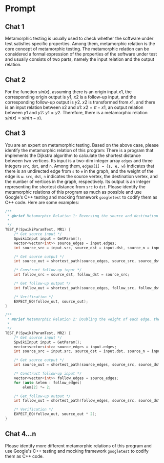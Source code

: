 # Prompt

## Chat 1

Metamorphic testing is usually used to check whether the software under test satisfies specific properties. Among them, metamorphic relation is the core concept of metamorphic testing. The metamorphic relation can be considered a formal expression of the properties of the software under test and usually consists of two parts, namely the input relation and the output relation.

## Chat 2

For the function $sin(x)$, assuming there is an origin input $x1$, the corresponding origin output is $y1$, $x2$ is a follow-up input, and the corresponding follow-up output is $y2$. $x2$ is transformed from $x1$, and there is an input relation between $x2$ and $x1$: $x2=\pi-x1$, an output relation between $y1$ and $y2$: $y1=y2$. Therefore, there is a metamorphic relation $sin(x)=sin(\pi-x)$.

## Chat 3

You are an expert on metamorphic testing. Based on the above case, please identify the metamorphic relation of this program: There is a program that implements the Dijkstra algorithm to calculate the shortest distance between two vertices. Its input is a two-dim integer array `edges` and three integers `src`, `dst`, and `n`. Among them, `edges[i] = {s, e, w}` indicates that there is an undirected edge from `s` to `e` in the graph,  and the weight of the edge is `w`. `src`, `dst`, `n` indicates the source vertex, the destination vertex, and the number of vertices in the graph, respectively. Its output is an integer representing the shortest distance from `src` to `dst`. Please identify the metamorphic relations of this program as much as possible and use Google's C++ testing and mocking framework `googletest` to codify them as C++ code. Here are some examples:

```cpp
/**
 * @brief Metamorphic Relation 1: Reversing the source and destination vertices, the length of the shortest path should be the same.
 *
 */
TEST_P(SpwikiParamTest, MR1) {
    /* Get source input */
    SpwikiInput input = GetParam();
    vector<vector<int>> source_edges = input.edges;
    int source_src = input.src, source_dst = input.dst, source_n = input.n;

    /* Get source output */
    int source_out = shortest_path(source_edges, source_src, source_dst, source_n);

    /* Construct follow-up input */
    int follow_src = source_dst, follow_dst = source_src;

    /* Get follow-up output */
    int follow_out = shortest_path(source_edges, follow_src, follow_dst, source_n);

    /* Verification */
    EXPECT_EQ(follow_out, source_out);
}

/**
 * @brief Metamorphic Relation 2: Doubling the weight of each edge, the length of the shortest path should be doubled.
 *
 */
TEST_P(SpwikiParamTest, MR2) {
    /* Get source input */
    SpwikiInput input = GetParam();
    vector<vector<int>> source_edges = input.edges;
    int source_src = input.src, source_dst = input.dst, source_n = input.n;

    /* Get source output */
    int source_out = shortest_path(source_edges, source_src, source_dst, source_n);

    /* Construct follow-up input */
    vector<vector<int>> follow_edges = source_edges;
    for (auto &elem : follow_edges)
        elem[2] *= 2;

    /* Get follow-up output */
    int follow_out = shortest_path(follow_edges, source_src, source_dst, source_n);

    /* Verification */
    EXPECT_EQ(follow_out, source_out * 2);
}
```

## Chat 4...n

Please identify more different metamorphic relations of this program and use Google's C++ testing and mocking framework `googletest` to codify them as C++ code.